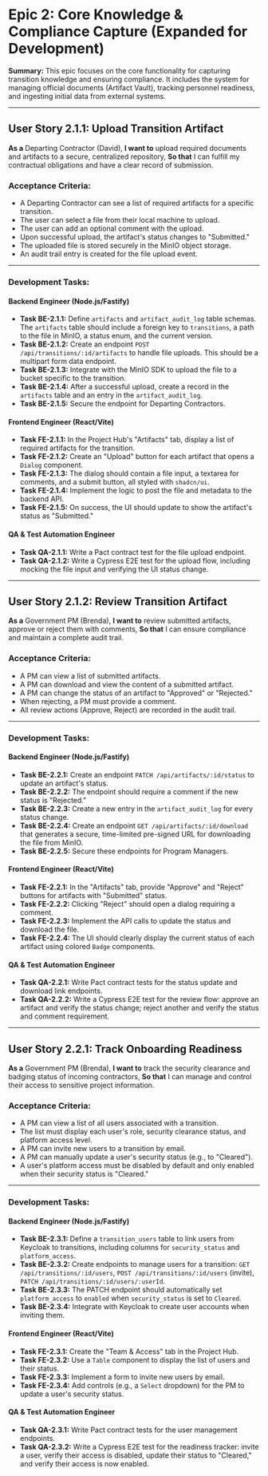 # Epic 2: Core Knowledge & Compliance Capture (Expanded for Development)

**Summary:** This epic focuses on the core functionality for capturing transition knowledge and ensuring compliance. It includes the system for managing official documents (Artifact Vault), tracking personnel readiness, and ingesting initial data from external systems.

---

## User Story 2.1.1: Upload Transition Artifact

**As a** Departing Contractor (David),
**I want to** upload required documents and artifacts to a secure, centralized repository,
**So that** I can fulfill my contractual obligations and have a clear record of submission.

### Acceptance Criteria:
- A Departing Contractor can see a list of required artifacts for a specific transition.
- The user can select a file from their local machine to upload.
- The user can add an optional comment with the upload.
- Upon successful upload, the artifact's status changes to "Submitted."
- The uploaded file is stored securely in the MinIO object storage.
- An audit trail entry is created for the file upload event.

---

### Development Tasks:

#### Backend Engineer (Node.js/Fastify)
- **Task BE-2.1.1:** Define `artifacts` and `artifact_audit_log` table schemas. The `artifacts` table should include a foreign key to `transitions`, a path to the file in MinIO, a status enum, and the current version.
- **Task BE-2.1.2:** Create an endpoint `POST /api/transitions/:id/artifacts` to handle file uploads. This should be a multipart form data endpoint.
- **Task BE-2.1.3:** Integrate with the MinIO SDK to upload the file to a bucket specific to the transition.
- **Task BE-2.1.4:** After a successful upload, create a record in the `artifacts` table and an entry in the `artifact_audit_log`.
- **Task BE-2.1.5:** Secure the endpoint for Departing Contractors.

#### Frontend Engineer (React/Vite)
- **Task FE-2.1.1:** In the Project Hub's "Artifacts" tab, display a list of required artifacts for the transition.
- **Task FE-2.1.2:** Create an "Upload" button for each artifact that opens a `Dialog` component.
- **Task FE-2.1.3:** The dialog should contain a file input, a textarea for comments, and a submit button, all styled with `shadcn/ui`.
- **Task FE-2.1.4:** Implement the logic to post the file and metadata to the backend API.
- **Task FE-2.1.5:** On success, the UI should update to show the artifact's status as "Submitted."

#### QA & Test Automation Engineer
- **Task QA-2.1.1:** Write a Pact contract test for the file upload endpoint.
- **Task QA-2.1.2:** Write a Cypress E2E test for the upload flow, including mocking the file input and verifying the UI status change.

---

## User Story 2.1.2: Review Transition Artifact

**As a** Government PM (Brenda),
**I want to** review submitted artifacts, approve or reject them with comments,
**So that** I can ensure compliance and maintain a complete audit trail.

### Acceptance Criteria:
- A PM can view a list of submitted artifacts.
- A PM can download and view the content of a submitted artifact.
- A PM can change the status of an artifact to "Approved" or "Rejected."
- When rejecting, a PM must provide a comment.
- All review actions (Approve, Reject) are recorded in the audit trail.

---

### Development Tasks:

#### Backend Engineer (Node.js/Fastify)
- **Task BE-2.2.1:** Create an endpoint `PATCH /api/artifacts/:id/status` to update an artifact's status.
- **Task BE-2.2.2:** The endpoint should require a comment if the new status is "Rejected."
- **Task BE-2.2.3:** Create a new entry in the `artifact_audit_log` for every status change.
- **Task BE-2.2.4:** Create an endpoint `GET /api/artifacts/:id/download` that generates a secure, time-limited pre-signed URL for downloading the file from MinIO.
- **Task BE-2.2.5:** Secure these endpoints for Program Managers.

#### Frontend Engineer (React/Vite)
- **Task FE-2.2.1:** In the "Artifacts" tab, provide "Approve" and "Reject" buttons for artifacts with "Submitted" status.
- **Task FE-2.2.2:** Clicking "Reject" should open a dialog requiring a comment.
- **Task FE-2.2.3:** Implement the API calls to update the status and download the file.
- **Task FE-2.2.4:** The UI should clearly display the current status of each artifact using colored `Badge` components.

#### QA & Test Automation Engineer
- **Task QA-2.2.1:** Write Pact contract tests for the status update and download link endpoints.
- **Task QA-2.2.2:** Write a Cypress E2E test for the review flow: approve an artifact and verify the status change; reject another and verify the status and comment requirement.

---

## User Story 2.2.1: Track Onboarding Readiness

**As a** Government PM (Brenda),
**I want to** track the security clearance and badging status of incoming contractors,
**So that** I can manage and control their access to sensitive project information.

### Acceptance Criteria:
- A PM can view a list of all users associated with a transition.
- The list must display each user's role, security clearance status, and platform access level.
- A PM can invite new users to a transition by email.
- A PM can manually update a user's security status (e.g., to "Cleared").
- A user's platform access must be disabled by default and only enabled when their security status is "Cleared."

---

### Development Tasks:

#### Backend Engineer (Node.js/Fastify)
- **Task BE-2.3.1:** Define a `transition_users` table to link users from Keycloak to transitions, including columns for `security_status` and `platform_access`.
- **Task BE-2.3.2:** Create endpoints to manage users for a transition: `GET /api/transitions/:id/users`, `POST /api/transitions/:id/users` (invite), `PATCH /api/transitions/:id/users/:userId`.
- **Task BE-2.3.3:** The PATCH endpoint should automatically set `platform_access` to `enabled` when `security_status` is set to `Cleared`.
- **Task BE-2.3.4:** Integrate with Keycloak to create user accounts when inviting them.

#### Frontend Engineer (React/Vite)
- **Task FE-2.3.1:** Create the "Team & Access" tab in the Project Hub.
- **Task FE-2.3.2:** Use a `Table` component to display the list of users and their status.
- **Task FE-2.3.3:** Implement a form to invite new users by email.
- **Task FE-2.3.4:** Add controls (e.g., a `Select` dropdown) for the PM to update a user's security status.

#### QA & Test Automation Engineer
- **Task QA-2.3.1:** Write Pact contract tests for the user management endpoints.
- **Task QA-2.3.2:** Write a Cypress E2E test for the readiness tracker: invite a user, verify their access is disabled, update their status to "Cleared," and verify their access is now enabled.